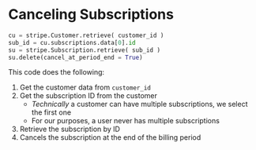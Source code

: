 # Canceling Subscriptions


```python
cu = stripe.Customer.retrieve( customer_id )
sub_id = cu.subscriptions.data[0].id
su = stripe.Subscription.retrieve( sub_id )
su.delete(cancel_at_period_end = True)
```

This code does the following:

1. Get the customer data from `customer_id`
2. Get the subscription ID from the customer
    * *Technically* a customer can have multiple subscriptions, we select the first one
    * For our purposes, a user never has multiple subscriptions
3. Retrieve the subscription by ID
4. Cancels the subscription at the end of the billing period